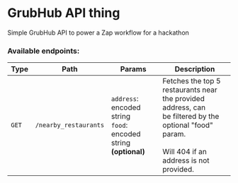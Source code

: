 # GrubHub API thing

Simple GrubHub API to power a Zap workflow for a hackathon

### Available endpoints:

| Type | Path | Params | Description |
| --- | --- | --- | --- |
| `GET` | `/nearby_restaurants` | `address`: encoded string<br/>`food`: encoded string **(optional)** | Fetches the top 5 restaurants near the provided address, can <br/>be filtered by the optional "food" param.<br/><br/>Will 404 if an address is not provided. |
